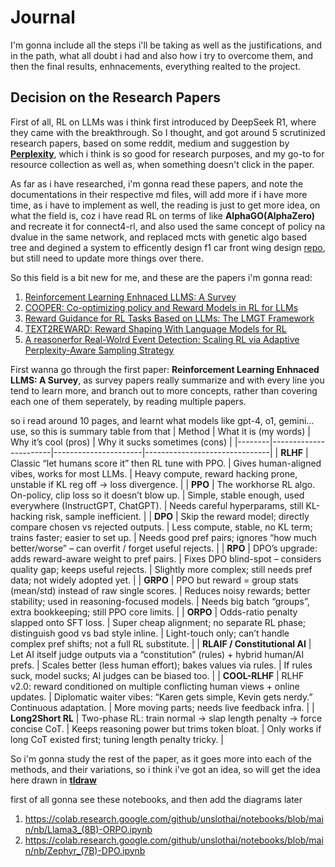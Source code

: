 # Journal

I'm gonna include all the steps i'll be taking as well as the justifications, and in the path, what all doubt i had and also how i try to overcome them, and then the final results, enhnacements, everything realted to the project.

## Decision on the Research Papers

First of all, RL on LLMs was i think first introduced by DeepSeek R1, where they came with the breakthrough. So I thought, and got around 5 scrutinized research papers, based on some reddit, medium and suggestion by [<b>Perplexity</b>](https://www.perplexity.ai/), which i think is so good for research purposes, and my go-to for resource collection as well as, when something doesn't click in the paper. 

As far as i have researched, i'm gonna read these papers, and note the documentations in their respective md files, will add more if i have more time, as i have to implement as well, the reading is just to get more idea, on what the field is, coz i have read RL on terms of like <b>AlphaGO(AlphaZero)</b> and recreate it for connect4-rl, and also used the same concept of policy na dvalue in the same network, and replaced mcts with genetic algo based tree and degined a system to efficently design f1 car front wing design [repo](https://github.com/HyperKuvid-Labs/AlphaDesign), but still need to update more things over there.

So this field is a bit new for me, and these are the papers i'm gonna read:
1. [Reinforcement Learning Enhnaced LLMS: A Survey](reinforcement_learning_enhanced_llms.md)
2. [COOPER: Co-optimizing policy and Reward Models in RL for LLMs](cooper.md)
3. [Reward Guidance for RL Tasks Based on LLMs: The LMGT Framework](lmgt.md)
4. [TEXT2REWARD: Reward Shaping With Language Models for RL](text2reward.md)
5. [A reasonerfor Real-Wolrd Event Detection: Scaling RL via Adaptive Perplexity-Aware Sampling Strategy](reasoner.md)

First wanna go through the first paper: <b>Reinforcement Learning Enhnaced LLMS: A Survey</b>, as survey papers really summarize and with every line you tend to learn more, and branch out to more concepts, rather than covering each one of them seperately, by reading multiple papers. 

so i read around 10 pages, and learnt what models like gpt-4, o1, gemini... use, so this is summary table from that
| Method | What it is (my words) | Why it’s cool (pros) | Why it sucks sometimes (cons) |
|--------|-----------------------|----------------------|-------------------------------|
| **RLHF** | Classic “let humans score it” then RL tune with PPO. | Gives human-aligned vibes, works for most LLMs. | Heavy compute, reward hacking prone, unstable if KL reg off → loss divergence. |
| **PPO** | The workhorse RL algo. On-policy, clip loss so it doesn’t blow up. | Simple, stable enough, used everywhere (InstructGPT, ChatGPT). | Needs careful hyperparams, still KL-hacking risk, sample inefficient. |
| **DPO** | Skip the reward model; directly compare chosen vs rejected outputs. | Less compute, stable, no KL term; trains faster; easier to set up. | Needs good pref pairs; ignores “how much better/worse” – can overfit / forget useful rejects. |
| **RPO** | DPO’s upgrade: adds reward-aware weight to pref pairs. | Fixes DPO blind-spot – considers quality gap; keeps useful rejects. | Slightly more complex; still needs pref data; not widely adopted yet. |
| **GRPO** | PPO but reward = group stats (mean/std) instead of raw single scores. | Reduces noisy rewards; better stability; used in reasoning-focused models. | Needs big batch “groups”, extra bookkeeping; still PPO core limits. |
| **ORPO** | Odds-ratio penalty slapped onto SFT loss. | Super cheap alignment; no separate RL phase; distinguish good vs bad style inline. | Light-touch only; can’t handle complex pref shifts; not a full RL substitute. |
| **RLAIF / Constitutional AI** | Let AI itself judge outputs via a “constitution” (rules) + hybrid human/AI prefs. | Scales better (less human effort); bakes values via rules. | If rules suck, model sucks; AI judges can be biased too. |
| **COOL-RLHF** | RLHF v2.0: reward conditioned on multiple conflicting human views + online updates. | Diplomatic waiter vibes: “Karen gets simple, Kevin gets nerdy.” Continuous adaptation. | More moving parts; needs live feedback infra. |
| **Long2Short RL** | Two-phase RL: train normal → slap length penalty → force concise CoT. | Keeps reasoning power but trims token bloat. | Only works if long CoT existed first; tuning length penalty tricky. |

So i'm gonna study the rest of the paper, as it goes more into each of the methods, and their variations, so i think i've got an idea, so will get the idea here drawn in [**tldraw**](https://tldraw.com)

first of all gonna see these notebooks, and then add the diagrams later
1. https://colab.research.google.com/github/unslothai/notebooks/blob/main/nb/Llama3_(8B)-ORPO.ipynb
2. https://colab.research.google.com/github/unslothai/notebooks/blob/main/nb/Zephyr_(7B)-DPO.ipynb
